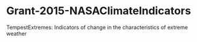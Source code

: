 # Grant-2015-NASAClimateIndicators
TempestExtremes: Indicators of change in the characteristics of extreme weather
